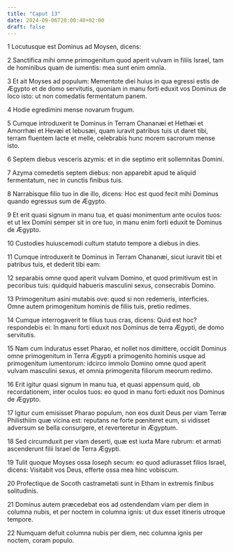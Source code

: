 ```yaml
---
title: "Caput 13"
date: 2024-09-06T20:00:48+02:00
draft: false
---
```



1 Locutusque est Dominus ad Moysen, dicens:

2 Sanctifica mihi omne primogenitum quod aperit vulvam in filiis Israel, tam de hominibus quam de iumentis: mea sunt enim omnia.

3 Et ait Moyses ad populum: Mementote diei huius in qua egressi estis de Ægypto et de domo servitutis, quoniam in manu forti eduxit vos Dominus de loco isto: ut non comedatis fermentatum panem.

4 Hodie egredimini mense novarum frugum.

5 Cumque introduxerit te Dominus in Terram Chananæi et Hethæi et Amorrhæi et Hevæi et Iebusæi, quam iuravit patribus tuis ut daret tibi, terram fluentem lacte et melle, celebrabis hunc morem sacrorum mense isto.

6 Septem diebus vesceris azymis: et in die septimo erit sollemnitas Domini.

7 Azyma comedetis septem diebus: non apparebit apud te aliquid fermentatum, nec in cunctis finibus tuis.

8 Narrabisque filio tuo in die illo, dicens: Hoc est quod fecit mihi Dominus quando egressus sum de Ægypto.

9 Et erit quasi signum in manu tua, et quasi monimentum ante oculos tuos: et ut lex Domini semper sit in ore tuo, in manu enim forti eduxit te Dominus de Ægypto.

10 Custodies huiuscemodi cultum statuto tempore a diebus in dies.

11 Cumque introduxerit te Dominus in Terram Chananæi, sicut iuravit tibi et patribus tuis, et dederit tibi eam:

12 separabis omne quod aperit vulvam Domino, et quod primitivum est in pecoribus tuis: quidquid habueris masculini sexus, consecrabis Domino.

13 Primogenitum asini mutabis ove: quod si non redemeris, interficies. Omne autem primogenitum hominis de filiis tuis, pretio redimes.

14 Cumque interrogaverit te filius tuus cras, dicens: Quid est hoc? respondebis ei: In manu forti eduxit nos Dominus de terra Ægypti, de domo servitutis.

15 Nam cum induratus esset Pharao, et nollet nos dimittere, occidit Dominus omne primogenitum in Terra Ægypti a primogenito hominis usque ad primogenitum iumentorum: idcirco immolo Domino omne quod aperit vulvam masculini sexus, et omnia primogenita filiorum meorum redimo.

16 Erit igitur quasi signum in manu tua, et quasi appensum quid, ob recordationem, inter oculos tuos: eo quod in manu forti eduxit nos Dominus de Ægypto.

17 Igitur cum emisisset Pharao populum, non eos duxit Deus per viam Terræ Philisthiim quæ vicina est: reputans ne forte pœniteret eum, si vidisset adversum se bella consurgere, et reverteretur in Ægyptum.

18 Sed circumduxit per viam deserti, quæ est iuxta Mare rubrum: et armati ascenderunt filii Israel de Terra Ægypti.

19 Tulit quoque Moyses ossa Ioseph secum: eo quod adiurasset filios Israel, dicens: Visitabit vos Deus, efferte ossa mea hinc vobiscum.

20 Profectique de Socoth castrametati sunt in Etham in extremis finibus solitudinis.

21 Dominus autem præcedebat eos ad ostendendam viam per diem in columna nubis, et per noctem in columna ignis: ut dux esset itineris utroque tempore.

22 Numquam defuit columna nubis per diem, nec columna ignis per noctem, coram populo.


